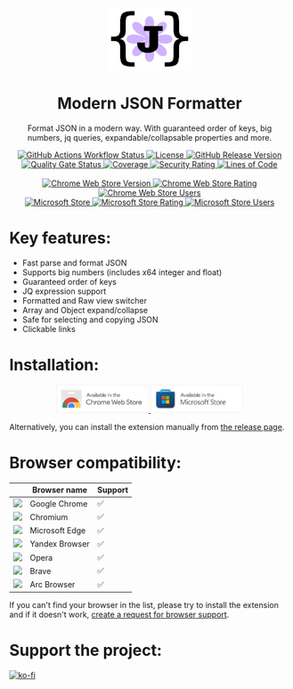 <p align="center">
  <a href="https://github.com/evg4b/modern-json-formatter" title="Modern JSON Formatter">
    <img alt="Modern JSON Formatter" width="30%" src=".github/readme-logo.png">
  </a>
</p>
<h1 align="center">Modern JSON Formatter</h1>
<p align="center">
  Format JSON in a modern way. With guaranteed order of keys, big numbers, jq queries, expandable/collapsable properties and more. 
</p>
<p align="center">
    <a href="https://github.com/evg4b/modern-json-formatter/actions/workflows/ci.yml?query=branch%3Amain">
        <img src="https://img.shields.io/github/actions/workflow/status/evg4b/modern-json-formatter/ci.yml?branch=main&logo=github" alt="GitHub Actions Workflow Status" />
    </a>
    <a href="https://github.com/evg4b/modern-json-formatter/blob/main/LICENSE">
        <img src="https://img.shields.io/github/license/evg4b/modern-json-formatter?logo=github" alt="License" />
    </a>
    <a href="https://github.com/evg4b/modern-json-formatter/releases/latest">
        <img src="https://img.shields.io/github/v/release/evg4b/modern-json-formatter?logo=github" alt="GitHub Release Version">
    </a>
    <br>
    <a href="https://sonarcloud.io/project/overview?id=evg4b_modern-json-formatter">
        <img src="https://sonarcloud.io/api/project_badges/measure?project=evg4b_modern-json-formatter&metric=alert_status" alt="Quality Gate Status">    
    </a>
    <a href="https://sonarcloud.io/project/activity?graph=coverage&id=evg4b_modern-json-formatter">
        <img src="https://sonarcloud.io/api/project_badges/measure?project=evg4b_modern-json-formatter&metric=coverage" alt="Coverage" />
    </a>
    <a href="https://sonarcloud.io/summary/new_code?id=evg4b_modern-json-formatter">
        <img src="https://sonarcloud.io/api/project_badges/measure?project=evg4b_modern-json-formatter&metric=security_rating" alt="Security Rating" />
    </a>
    <a href="https://sonarcloud.io/summary/new_code?id=evg4b_modern-json-formatter">
        <img src="https://sonarcloud.io/api/project_badges/measure?project=evg4b_modern-json-formatter&metric=ncloc" alt="Lines of Code" />
    </a>
    <br>
    <br>
    <a href="https://chromewebstore.google.com/detail/dmofgolehdakghahlgibeaodbahpfkpf">
        <img src="https://img.shields.io/chrome-web-store/v/dmofgolehdakghahlgibeaodbahpfkpf?logoColor=%23fff" alt="Chrome Web Store Version">
    </a>
    <a href="https://chromewebstore.google.com/detail/dmofgolehdakghahlgibeaodbahpfkpf">
        <img alt="Chrome Web Store Rating" src="https://img.shields.io/chrome-web-store/rating/dmofgolehdakghahlgibeaodbahpfkpf?logoColor=%23fff">
    </a>
    <a href="https://chromewebstore.google.com/detail/dmofgolehdakghahlgibeaodbahpfkpf">
        <img alt="Chrome Web Store Users" src="https://img.shields.io/chrome-web-store/users/dmofgolehdakghahlgibeaodbahpfkpf?logoColor=%23fff">
    </a>
    <br>
    <a href="https://microsoftedge.microsoft.com/addons/detail/modern-json-formatter/edjgdbhdfdodmabofpnkngphlbpjpihj">
        <img alt="Microsoft Store" src="https://img.shields.io/badge/dynamic/json?url=https%3A%2F%2Fmicrosoftedge.microsoft.com%2Faddons%2Fgetproductdetailsbycrxid%2Fedjgdbhdfdodmabofpnkngphlbpjpihj%3Fhl%3Dru-RU%26gl%3DCA&query=version&prefix=v&label=microsoft%20store">    
    </a>
    <a href="https://microsoftedge.microsoft.com/addons/detail/modern-json-formatter/edjgdbhdfdodmabofpnkngphlbpjpihj">
        <img alt="Microsoft Store Rating" src="https://img.shields.io/badge/dynamic/json?url=https%3A%2F%2Fmicrosoftedge.microsoft.com%2Faddons%2Fgetproductdetailsbycrxid%2Fedjgdbhdfdodmabofpnkngphlbpjpihj%3Fhl%3Dru-RU%26gl%3DCA&query=averageRating&label=rating&suffix=/5">
    </a>
    <a href="https://microsoftedge.microsoft.com/addons/detail/modern-json-formatter/edjgdbhdfdodmabofpnkngphlbpjpihj">
        <img alt="Microsoft Store Users" src="https://img.shields.io/badge/dynamic/json?url=https%3A%2F%2Fmicrosoftedge.microsoft.com%2Faddons%2Fgetproductdetailsbycrxid%2Fedjgdbhdfdodmabofpnkngphlbpjpihj%3Fhl%3Dru-RU%26gl%3DCA&query=activeInstallCount&label=users">
    </a>
</p>

# Key features:

- Fast parse and format JSON
- Supports big numbers (includes x64 integer and float)
- Guaranteed order of keys
- JQ expression support
- Formatted and Raw view switcher
- Array and Object expand/collapse
- Safe for selecting and copying JSON
- Clickable links

# Installation:

<p align="center">
    <a href="https://chromewebstore.google.com/detail/modern-json-formatter/dmofgolehdakghahlgibeaodbahpfkpf">
        <img src="./.github/chrome-web-store.png" height="50px" alt="Available in the Chrome Web Store">
    </a>
    <a href="https://microsoftedge.microsoft.com/addons/detail/modern-json-formatter/edjgdbhdfdodmabofpnkngphlbpjpihj">
        <img src="./.github/microsoft-store.png" height="50px" alt="Available in Microsoft Store">
    </a>
</p>

Alternatively, you can install the extension manually from
[the release page](https://github.com/evg4b/modern-json-formatter/releases/latest).

# Browser compatibility:

|                                                                                                                                                                                      | Browser name   | Support |
|--------------------------------------------------------------------------------------------------------------------------------------------------------------------------------------|----------------|---------|
| <a title="Google Chrome" href="https://www.google.com/chrome"><img src="https://www.google.com/chrome/static/images/chrome-logo.svg" height="30px"></a>                              | Google Chrome  | ✅       |
| <a title="Chromium" href="https://www.chromium.org"><img src="https://upload.wikimedia.org/wikipedia/commons/2/28/Chromium_Logo.svg" height="30px"></a>                              | Chromium       | ✅       |
| <a title="Microsoft Edge" href="https://www.microsoft.com/edge"><img src="https://upload.wikimedia.org/wikipedia/commons/7/7e/Microsoft_Edge_logo_%282019%29.png" height="30px"></a> | Microsoft Edge | ✅       |
| <a title="Yandex Browser" href="https://browser.yandex.ru"><img src="https://upload.wikimedia.org/wikipedia/commons/8/80/Yandex_Browser_logo.svg" height="30px"></a>                 | Yandex Browser | ✅       |
| <a title="Opera" href="https://www.opera.com/"><img src="https://upload.wikimedia.org/wikipedia/commons/4/49/Opera_2015_icon.svg" height="30px"></a>                                 | Opera          | ✅       |
| <a title="Brave" href="https://brave.com/"><img src="https://upload.wikimedia.org/wikipedia/commons/5/51/Brave_icon_lionface.png" height="30px"></a>                                 | Brave          | ✅       |
| <a title="Arc" href="https://arc.net"><img src="https://upload.wikimedia.org/wikipedia/commons/3/37/Arc_%28browser%29_logo.svg" height="30px"></a>                                   | Arc Browser    | ✅       |

If you can't find your browser in the list, please try to install the extension and if it doesn't work,
[create a request for browser support](<https://github.com/evg4b/modern-json-formatter/issues/new?title=Browser%20support%20request&body=%23%20Browser%20Support%20Request%0A%0ABrowser%20Details%3A%0A-%20Name%3A%20____%20%5Be.g.%2C%20Firefox%5D%0A-%20Version%20*(optional)*%3A%20____%20%5Be.g.%2C%20114.0%5D%0A-%20Platform%20*(optional)*%3A%20____%20%5Be.g.%2C%20Windows%5D%0A%0AAdditional%20Info%3A%0A-%20Link%20to%20the%20browser%20website%3A%20____>).

# Support the project:

[![ko-fi](https://ko-fi.com/img/githubbutton_sm.svg)](https://ko-fi.com/X8X0SWTP3)
